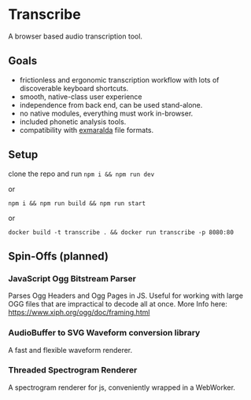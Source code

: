 # Transcribe

A browser based audio transcription tool.

## Goals

- frictionless and ergonomic transcription workflow with lots of discoverable keyboard shortcuts.
- smooth, native-class user experience
- independence from back end, can be used stand-alone.
- no native modules, everything must work in-browser.
- included phonetic analysis tools.
- compatibility with [exmaralda](https://exmaralda.org/) file formats.

## Setup

clone the repo and run
`npm i && npm run dev`

or

`npm i && npm run build && npm run start`

or

`docker build -t transcribe . && docker run transcribe -p 8080:80`

## Spin-Offs (planned)

### JavaScript Ogg Bitstream Parser

Parses Ogg Headers and Ogg Pages in JS. Useful for working with large OGG files that are impractical to decode all at once. More Info here: <https://www.xiph.org/ogg/doc/framing.html>

### AudioBuffer to SVG Waveform conversion library

A fast and flexible waveform renderer.

### Threaded Spectrogram Renderer

A spectrogram renderer for js, conveniently wrapped in a WebWorker.
